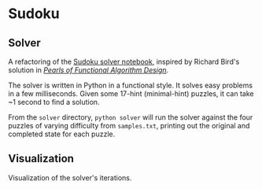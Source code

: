 
# Sudoku

## Solver

A refactoring of the [Sudoku solver notebook](https://github.com/tkuriyama/notebooks/blob/master/ipython/sudoku_revised.ipynb), inspired by Richard Bird's solution in [*Pearls of Functional Algorithm Design*](https://www.amazon.com/Pearls-Functional-Algorithm-Design-Richard/dp/0521513383).

The solver is written in Python in a functional style. It solves easy problems in a few milliseconds. Given some 17-hint (minimal-hint) puzzles, it can take ~1 second to find a solution.

From the `solver` directory, `python solver` will run the solver against the four puzzles of varying difficulty from `samples.txt`, printing out the original and completed state for each puzzle.


## Visualization

Visualization of the solver's iterations.


